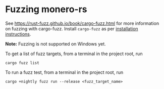 # Fuzzing monero-rs

See https://rust-fuzz.github.io/book/cargo-fuzz.html for more information on fuzzing with cargo-fuzz.
Install `cargo-fuzz` as per [installation instructions](https://rust-fuzz.github.io/book/cargo-fuzz/setup.html).

**Note:** Fuzzing is not supported on Windows yet.

To get a list of fuzz targets, from a terminal in the project root, run

```
cargo fuzz list
```

To run a fuzz test, from a terminal in the project root, run

```
cargo +nightly fuzz run --release <fuzz_target_name>
```
